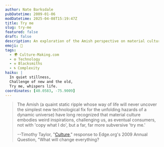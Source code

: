 ```yaml
---
author: Nate Barksdale
pubDatetime: 2009-01-06
modDatetime: 2025-04-08T15:19:47Z
title: Try me
slug: try-me
featured: false
draft: false
description: An exploration of the Amish perspective on material culture and technological change, highlighting their unique approach to consumption.
emoji: 🏡
tags:
  - 🌍 Culture-Making.com
  - ⚙️ Technology
  - ⚒️ Blacksmiths
  - 🌀 Complexity
haiku: |
  In quiet stillness,  
  Challenge of new and the old,  
  Try me, whispers life.
coordinates: [40.0583, -75.9009]
---
```


> The Amish (a quaint static ripple whose way of life will never uncover the simplest new technological fix for the unfolding hazards of a dynamic universe) have long recognized that material culture embodies weird inspirations, challenging us, as eventual consumers, not with 'copy what I do', but a far, far more subversive 'try me.'
>
> --Timothy Taylor, "[Culture](https://www.google.com/search?q=%22Culture%22%20edge.org)," response to Edge.org's 2009 Annual Question, "What will change everything?
